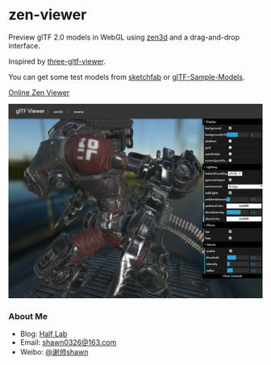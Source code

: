 zen-viewer
==============

Preview glTF 2.0 models in WebGL using [zen3d](https://github.com/shawn0326/zen-3d) and a drag-and-drop interface.

Inspired by [three-gltf-viewer](https://github.com/donmccurdy/three-gltf-viewer).

You can get some test models from [sketchfab](sketchfab.com) or [glTF-Sample-Models](https://github.com/KhronosGroup/glTF-Sample-Models).

[Online Zen Viewer](https://shawn0326.github.io/zen-viewer/)

![](./assets/screenshot.png)

### About Me ###

* Blog: [Half Lab](http://www.halflab.me)
* Email: shawn0326@163.com
* Weibo: [@谢帅shawn](http://weibo.com/shawn0326)